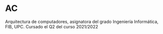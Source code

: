 # AC
Arquitectura de computadores, asignatora del grado Ingeniería Informática, FIB, UPC. Cursado el Q2 del curso 2021/2022

